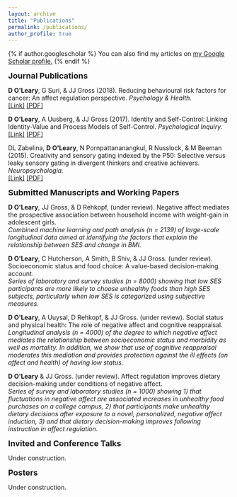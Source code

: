 ```yaml
---
layout: archive
title: "Publications"
permalink: /publications/
author_profile: true
---
```


{% if author.googlescholar %}
  You can also find my articles on <u><a href="{{author.googlescholar}}">my Google Scholar profile</a>.</u>
{% endif %}


<!-------------------------------------------------------------------------------
                                      Papers                  
--------------------------------------------------------------------------------->
<strong><font size = "4">Journal Publications</font></strong>

<!--- ------------------------- PH Paper ------------------------ --->
<p>
<strong>D O'Leary</strong>, G Suri,  &amp; JJ Gross (2018). Reducing behavioural risk factors for cancer: An affect regulation perspective. <em>Psychology & Health.</em><br>
<a href="https://www.tandfonline.com/doi/abs/10.1080/08870446.2017.1314480">[Link]</a> 
<a href="https://drive.google.com/file/d/0B2pBR20PBz_IMkY4MmplaWItR00/view">[PDF]</a>
</p>

<!--- ------------------------- PI Paper ------------------------ --->
<p>
<strong>D O'Leary</strong>, A Uusberg, &amp; JJ Gross (2017). Identity and Self-Control: Linking Identity-Value and Process Models of Self-Control. <em>Psychological Inquiry.</em><br>
<a href="https://www.tandfonline.com/doi/abs/10.1080/1047840X.2017.1337404?journalCode=hpli20">[Link]</a> 
<a href="https://drive.google.com/file/d/0B2pBR20PBz_IVWxQbmcwdlpFbkE/view">[PDF]</a>
</p>

<!--- ------------------------- P50 Paper ------------------------ --->
<p>
DL Zabelina, <strong>D O'Leary</strong>, N Pornpattananangkul, R Nusslock, &amp; M Beeman (2015). Creativity and sensory gating indexed by the P50: Selective versus leaky sensory gating in divergent thinkers and creative achievers. <em>Neuropsychologia.</em><br>
<a href="https://www.sciencedirect.com/science/article/abs/pii/S002839321500041X">[Link]</a> 
<a href="https://static1.squarespace.com/static/57ab59ce893fc0d6eb450ccb/t/5907fb08c534a53150513048/1493695241682/Zabelina+P50+Neuropsychologia+2015.pdf">[PDF]</a>
</p>


<!-------------------------------------------------------------------------------
                                      Papers                  
--------------------------------------------------------------------------------->
<strong><font size = "4">Submitted Manuscripts and Working Papers</font></strong>

<!--- ------------------------- P50 Paper ------------------------ --->
<p>
	<strong>D O'Leary</strong>, JJ Gross, &amp; D Rehkopf, (under review). Negative affect mediates the prospective
	association between household income with weight-gain in adolescent girls.
	<br>
	<em>Combined machine learning and path analysis (n = 2139) of large-scale longitudinal data aimed at
	identifying the factors that explain the relationship between SES and change in BMI.</em>
</p>

<!--- ------------------------- P50 Paper ------------------------ --->
<p>
	<strong>D O'Leary</strong>, C Hutcherson, A Smith, B Shiv, &amp; JJ Gross. (under review). Socioeconomic status
	and food choice: A value-based decision-making account.
	<br>
	<em>Series of laboratory and survey studies (n = 8000) showing that low SES participants are more likely to
	choose unhealthy foods than high SES subjects, particularly when low SES is categorized using subjective
	measures. </em>
</p>

<!--- ------------------------- P50 Paper ------------------------ --->
<p>
	<strong>D O'Leary</strong>, A Uuysal, D Rehkopf, &amp; JJ Gross. (under review). Social status and physical health: The role of negative affect and cognitive reappraisal.
	<br>
	<em>Longitudinal analysis (n = 4000) of the degree to which negative affect mediates the relationship between
	socioeconomic status and morbidity as well as mortality. In addition, we show that use of cognitive
	reappraisal moderates this mediation and provides protection against the ill effects (on affect and health)
	of having low status. </em>
</p>

<!--- ------------------------- P50 Paper ------------------------ --->
<p>
	<strong>D O'Leary</strong> &amp; JJ Gross. (under review). Affect regulation improves dietary decision-making under conditions of negative affect.
	<br>
	<em>Series of survey and laboratory studies (n = 1000) showing 1) that fluctuations in negative affect are associated increases in unhealthy food purchases on a college campus, 2) that participants make
	unhealthy dietary decisions after exposure to a novel, personalized, negative affect induction, 3) and that
	dietary decision-making improves following instruction in affect regulation.</em>
</p>




<!-------------------------------------------------------------------------------
                                Talks                
--------------------------------------------------------------------------------->

<strong><font size = "4">Invited and Conference Talks </font></strong>

<p> Under construction. </p>

<strong><font size = "4">Posters </font></strong>

<p> Under construction. </p>